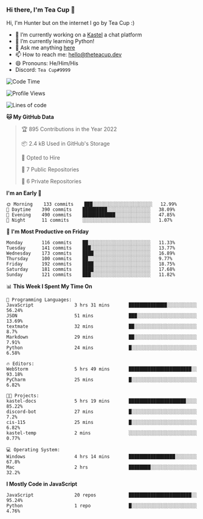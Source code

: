 ### Hi there, I'm Tea Cup 👋 

Hi, I'm Hunter but on the internet I go by Tea Cup :)

- 🔭 I’m currently working on a [Kastel](https://github.com/Kastelll) a chat platform
- 🌱 I’m currently learning Python!
- 💬 Ask me anything [here](https://github.com/TheTeaCup/TheTeaCup/issues)
- 📫 How to reach me: [hello@theteacup.dev](mailto:hello@theteacup.dev)
- 😄 Pronouns: He/Him/His
- Discord: `Tea Cup#9999`

<!--START_SECTION:waka-->
![Code Time](http://img.shields.io/badge/Code%20Time-238%20hrs%208%20mins-blue)

![Profile Views](http://img.shields.io/badge/Profile%20Views-13-blue)

![Lines of code](https://img.shields.io/badge/From%20Hello%20World%20I%27ve%20Written-70%20Thousand%20lines%20of%20code-blue)

**🐱 My GitHub Data** 

> 🏆 895 Contributions in the Year 2022
 > 
> 📦 2.4 kB Used in GitHub's Storage 
 > 
> 💼 Opted to Hire
 > 
> 📜 7 Public Repositories 
 > 
> 🔑 6 Private Repositories  
 > 
**I'm an Early 🐤** 

```text
🌞 Morning    133 commits    ███░░░░░░░░░░░░░░░░░░░░░░   12.99% 
🌆 Daytime    390 commits    █████████░░░░░░░░░░░░░░░░   38.09% 
🌃 Evening    490 commits    ████████████░░░░░░░░░░░░░   47.85% 
🌙 Night      11 commits     ░░░░░░░░░░░░░░░░░░░░░░░░░   1.07%

```
📅 **I'm Most Productive on Friday** 

```text
Monday       116 commits    ██░░░░░░░░░░░░░░░░░░░░░░░   11.33% 
Tuesday      141 commits    ███░░░░░░░░░░░░░░░░░░░░░░   13.77% 
Wednesday    173 commits    ████░░░░░░░░░░░░░░░░░░░░░   16.89% 
Thursday     100 commits    ██░░░░░░░░░░░░░░░░░░░░░░░   9.77% 
Friday       192 commits    ████░░░░░░░░░░░░░░░░░░░░░   18.75% 
Saturday     181 commits    ████░░░░░░░░░░░░░░░░░░░░░   17.68% 
Sunday       121 commits    ███░░░░░░░░░░░░░░░░░░░░░░   11.82%

```


📊 **This Week I Spent My Time On** 

```text
💬 Programming Languages: 
JavaScript               3 hrs 31 mins       ██████████████░░░░░░░░░░░   56.24% 
JSON                     51 mins             ███░░░░░░░░░░░░░░░░░░░░░░   13.69% 
textmate                 32 mins             ██░░░░░░░░░░░░░░░░░░░░░░░   8.7% 
Markdown                 29 mins             ██░░░░░░░░░░░░░░░░░░░░░░░   7.91% 
Python                   24 mins             █░░░░░░░░░░░░░░░░░░░░░░░░   6.58%

🔥 Editors: 
WebStorm                 5 hrs 49 mins       ███████████████████████░░   93.18% 
PyCharm                  25 mins             █░░░░░░░░░░░░░░░░░░░░░░░░   6.82%

🐱‍💻 Projects: 
kastel-docs              5 hrs 19 mins       █████████████████████░░░░   85.22% 
discord-bot              27 mins             █░░░░░░░░░░░░░░░░░░░░░░░░   7.2% 
cis-115                  25 mins             █░░░░░░░░░░░░░░░░░░░░░░░░   6.82% 
kastel-temp              2 mins              ░░░░░░░░░░░░░░░░░░░░░░░░░   0.77%

💻 Operating System: 
Windows                  4 hrs 14 mins       █████████████████░░░░░░░░   67.8% 
Mac                      2 hrs               ████████░░░░░░░░░░░░░░░░░   32.2%

```

**I Mostly Code in JavaScript** 

```text
JavaScript               20 repos            ███████████████████████░░   95.24% 
Python                   1 repo              █░░░░░░░░░░░░░░░░░░░░░░░░   4.76%

```



<!--END_SECTION:waka-->
